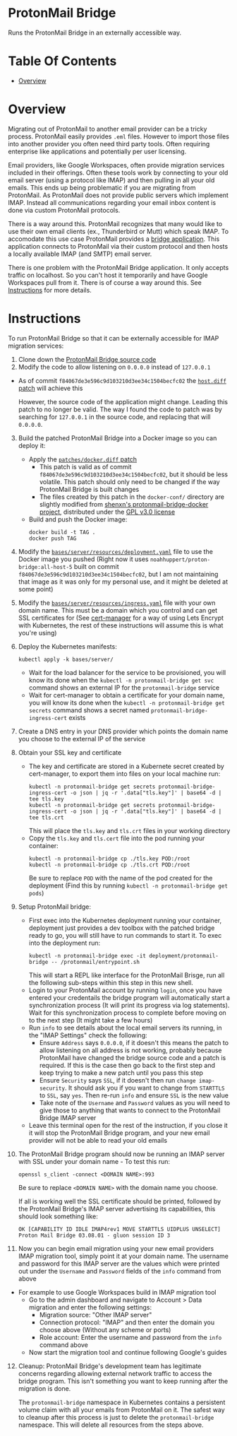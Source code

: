 # ProtonMail Bridge
Runs the ProtonMail Bridge in an externally accessible way.

# Table Of Contents
- [Overview](#overview)

# Overview
Migrating out of ProtonMail to another email provider can be a tricky process. ProtonMail easily provides `.eml` files. However to import those files into another provider you often need third party tools. Often requiring enterprise like applications and potentially per user licensing.

Email providers, like Google Workspaces, often provide migration services included in their offerings. Often these tools work by connecting to your old email server (using a protocol like IMAP) and then pulling in all your old emails. This ends up being problematic if you are migrating from ProtonMail. As ProtonMail does not provide public servers which implement IMAP. Instead all communications regarding your email inbox content is done via custom ProtonMail protocols. 

There is a way around this. ProtonMail recognizes that many would like to use their own email clients (ex., Thunderbird or Mutt) which speak IMAP. To accomodate this use case ProtonMail provides a [bridge application](https://proton.me/mail/bridge). This application connects to ProtonMail via their custom protocol and then hosts a locally available IMAP (and SMTP) email server.

There is one problem with the ProtonMail Bridge application. It only accepts traffic on localhost. So you can't host it temporarily and have Google Workspaces pull from it. There is of course a way around this. See [Instructions](#instructions) for more details.

# Instructions
To run ProtonMail Bridge so that it can be externally accessible for IMAP migration services:

1. Clone down the [ProtonMail Bridge source code](https://github.com/ProtonMail/proton-bridge)
2. Modify the code to allow listening on `0.0.0.0` instead of `127.0.0.1`
  - As of commit `f84067de3e596c9d103210d3ee34c1504becfc02` the [`host.diff` patch](./patches/host.diff) will achieve this
    
	However, the source code of the application might change. Leading this patch to no longer be valid. The way I found the code to patch was by searching for `127.0.0.1` in the source code, and replacing that will `0.0.0.0`. 
3. Build the patched ProtonMail Bridge into a Docker image so you can deploy it:
   - Apply the [`patches/docker.diff` patch](./patches/docker.diff)
     - This patch is valid as of commit `f84067de3e596c9d103210d3ee34c1504becfc02`, but it should be less volatile. This patch should only need to be changed if the way ProtonMail Bridge is built changes
	 - The files created by this patch in the `docker-conf/` directory are slightly modified from [shenxn's protonmail-bridge-docker project](https://github.com/shenxn/protonmail-bridge-docker), distributed under the [GPL v3.0 license](https://github.com/shenxn/protonmail-bridge-docker/blob/ca1fd017f0e6ac5ee2526fcb4f65e57f7b2f00b8/LICENSE)
	- Build and push the Docker image:
	  ```
	  docker build -t TAG .
	  docker push TAG
	  ```
4. Modify the [`bases/server/resources/deployment.yaml`](./bases/server/resources/deployment.yaml) file to use the Docker image you pushed (Right now it uses `noahhuppert/proton-bridge:all-host-5` built on commit `f84067de3e596c9d103210d3ee34c1504becfc02`, but I am not maintaining that image as it was only for my personal use, and it might be deleted at some point)
5. Modify the [`bases/server/resources/ingress.yaml`](./bases/server/resources/ingress.yaml) file with your own domain name. This must be a domain which you control and can get SSL certificates for (See [cert-manager](../cert-manager) for a way of using Lets Encrypt with Kubernetes, the rest of these instructions will assume this is what you're using)
6. Deploy the Kubernetes manifests:
   ```
   kubectl apply -k bases/server/
   ```
   - Wait for the load balancer for the service to be provisioned, you will know its done when the `kubectl -n protonmail-bridge get svc` command shows an external IP for the `protonmail-bridge` service
   - Wait for cert-manager to obtain a certificate for your domain name, you will know its done when the `kubectl -n protonmail-bridge get secrets` command shows a secret named `protonmail-bridge-ingress-cert` exists
7. Create a DNS entry in your DNS provider which points the domain name you choose to the external IP of the service
8. Obtain your SSL key and certificate
   - The key and certificate are stored in a Kubernete secret created by cert-manager, to export them into files on your local machine run:
     ```
	 kubectl -n protonmail-bridge get secrets protonmail-bridge-ingress-cert -o json | jq -r '.data["tls.key"]' | base64 -d | tee tls.key
	 kubectl -n protonmail-bridge get secrets protonmail-bridge-ingress-cert -o json | jq -r '.data["tls.key"]' | base64 -d | tee tls.crt
	 ```
	 This will place the `tls.key` and `tls.crt` files in your working directory
   - Copy the `tls.key` and `tls.cert` file into the pod running your container:
     ```
	 kubectl -n protonmail-bridge cp ./tls.key POD:/root
	 kubectl -n protonmail-bridge cp ./tls.crt POD:/root
	 ```
	 Be sure to replace `POD` with the name of the pod created for the deployment (Find this by running `kubectl -n protonmail-bridge get pods`)
9. Setup ProtonMail bridge:
   - First exec into the Kubernetes deployment running your container, deployment just provides a dev toolbox with the patched bridge ready to go, you will still have to run commands to start it. To exec into the deployment run:
     ```
	 kubectl -n protonmail-bridge exec -it deployment/protonmail-bridge -- /protonmail/entrypoint.sh
	 ```
	 This will start a REPL like interface for the ProtonMail Brisge, run all the following sub-steps within this step in this new shell.
   - Login to your ProtonMail account by running `login`, once you have entered your credentails the bridge program will automatically start a synchronization process (It will print its progress via log statements). Wait for this synchronization process to complete before moving on to the next step (It might take a few hours)
   - Run `info` to see details about the local email servers its running, in the "IMAP Settings" check the following:
     - Ensure `Address` says `0.0.0.0`, if it doesn't this means the patch to allow listening on all address is not working, probably because ProtonMail have changed the bridge source code and a patch is required. If this is the case then go back to the first step and keep trying to make a new patch until you pass this step
	 - Ensure `Security` says `SSL`, if it doesn't then run `change imap-security`. It should ask you if you want to change from `STARTTLS` to `SSL`, say `yes`. Then re-run `info` and ensure `SSL` is the new value
	 - Take note of the `Username` and `Password` values as you will need to give those to anything that wants to connect to the ProtonMail Bridge IMAP server
   - Leave this terminal open for the rest of the instruction, if you close it it will stop the ProtonMail Bridge program, and your new email provider will not be able to read your old emails
 10. The ProtonMail Bridge program should now be running an IMAP server with SSL under your domain name
    - To test this run:
	  ```
	  openssl s_client -connect <DOMAIN NAME>:993
	  ```
	  Be sure to replace `<DOMAIN NAME>` with the domain name you choose.  
	  
	  If all is working well the SSL certificate should be printed, followed by the ProtonMail Bridge's IMAP server advertising its capabilities, this should look something like:
	  ```
	  OK [CAPABILITY ID IDLE IMAP4rev1 MOVE STARTTLS UIDPLUS UNSELECT] Proton Mail Bridge 03.08.01 - gluon session ID 3
	  ```
11. Now you can begin email migration using your new email providers IMAP migration tool, simply point it at your domain name. The username and password for this IMAP server are the values which were printed out under the `Username` and `Password` fields of the `info` command from above
   - For example to use Google Workspaces build in IMAP migration tool
     - Go to the admin dashboard and navigate to Account > Data migration and enter the following settings:
       - Migration source:  "Other IMAP server" 
	   - Connection protocol: "IMAP" and then enter the domain you choose above (Without any scheme or ports)
	   - Role account: Enter the username and password from the `info` command above
	 - Now start the migration tool and continue following Google's guides
12. Cleanup: ProtonMail Bridge's development team has legitimate concerns regarding allowing external network traffic to access the bridge program. This isn't something you want to keep running after the migration is done.  

    The `protonmail-bridge` namespace in Kubernetes contains a persistent volume claim with all your emails from ProtonMail on it. The safest way to cleanup after this process is just to delete the `protonmail-bridge` namespace. This will delete all resources from the steps above.
